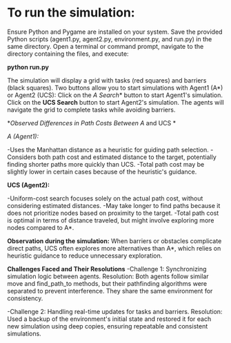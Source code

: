 # To run the simulation:

Ensure Python and Pygame are installed on your system.
Save the provided Python scripts (agent1.py, agent2.py, environment.py, and run.py) in the same directory.
Open a terminal or command prompt, navigate to the directory containing the files, and execute:

**python run.py**

The simulation will display a grid with tasks (red squares) and barriers (black squares). Two buttons allow you to start simulations with Agent1 (A*) or Agent2 (UCS):
Click on the **A* Search** button to start Agent1's simulation.
Click on the **UCS Search** button to start Agent2's simulation.
The agents will navigate the grid to complete tasks while avoiding barriers.

**Observed Differences in Path Costs Between A* and UCS *

**A* (Agent1):*

-Uses the Manhattan distance as a heuristic for guiding path selection.
-Considers both path cost and estimated distance to the target, potentially finding shorter paths more quickly than UCS.
-Total path cost may be slightly lower in certain cases because of the heuristic's guidance.

**UCS (Agent2):**

-Uniform-cost search focuses solely on the actual path cost, without considering estimated distances.
-May take longer to find paths because it does not prioritize nodes based on proximity to the target.
-Total path cost is optimal in terms of distance traveled, but might involve exploring more nodes compared to A*.

**Observation during the simulation:**
When barriers or obstacles complicate direct paths, UCS often explores more alternatives than A*, which relies on heuristic guidance to reduce unnecessary exploration.


**Challenges Faced and Their Resolutions**
-Challenge 1: Synchronizing simulation logic between agents.
Resolution: Both agents follow similar move and find_path_to methods, but their pathfinding algorithms were separated to prevent interference. They share the same environment for consistency.

-Challenge 2: Handling real-time updates for tasks and barriers.
Resolution: Used a backup of the environment's initial state and restored it for each new simulation using deep copies, ensuring repeatable and consistent simulations.


